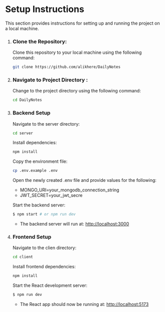 # Setup Instructions

This section provides instructions for setting up and running the project on a local machine.

1. ### Clone the Repository:

   Clone this repository to your local machine using the following command:

   ```bash
   git clone https://github.com/alikhere/DailyNotes
   ```

2. ### Navigate to Project Directory :

   Change to the project directory using the following command:

   ```bash
   cd DailyNotes
   ```
3. ### Backend Setup
    Navigate to the server directory:
    ```bash
    cd server
    ```
    Install dependencies:
    ```bash
    npm install
    ```
    Copy the environment file:
    ```bash
    cp .env.example .env
    ```
    Open the newly created .env file and provide values for the following:
   - MONGO_URI=your_mongodb_connection_string
   - JWT_SECRET=your_jwt_secre
  
    Start the backend server:
    ```sh
    $ npm start # or npm run dev
    ```
    -   The backend server will run at: [http://localhost:3000](http://localhost:3000)

4. ### Frontend Setup
    Navigate to the clien directory:
    ```bash
    cd client
    ```
    Install frontend dependencies:
    ```bash
    npm install
    ```
    Start the React development server:
    ```sh
    $ npm run dev
    ```
    - The React app should now be running at: [http://localhost:5173](http://localhost:5173)
